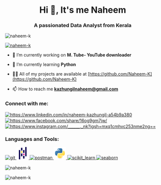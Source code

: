 <h1 align="center">Hi 👋, It's me Naheem</h1>
<h3 align="center">A passionated Data Analyst from Kerala</h3>

<p align="left"> <img src="https://komarev.com/ghpvc/?username=naheem-k&label=Profile%20views&color=0e75b6&style=flat" alt="naheem-k" /> </p>

<p align="left"> <a href="https://github.com/ryo-ma/github-profile-trophy"><img src="https://github-profile-trophy.vercel.app/?username=naheem-k" alt="naheem-k" /></a> </p>

- 🔭 I’m currently working on **M. Tube- YouTube downloader**

- 🌱 I’m currently learning **Python**

- 👨‍💻 All of my projects are available at [https://github.com/Naheem-K](https://github.com/Naheem-K)

- 📫 How to reach me **kazhungilnaheem@gmail.com**

<h3 align="left">Connect with me:</h3>
<p align="left">
<a href="https://linkedin.com/in/https://www.linkedin.com/in/naheem-kazhungil-a54b9a380" target="blank"><img align="center" src="https://raw.githubusercontent.com/rahuldkjain/github-profile-readme-generator/master/src/images/icons/Social/linked-in-alt.svg" alt="https://www.linkedin.com/in/naheem-kazhungil-a54b9a380" height="30" width="40" /></a>
<a href="https://fb.com/https://www.facebook.com/share/16og9gm7jw/" target="blank"><img align="center" src="https://raw.githubusercontent.com/rahuldkjain/github-profile-readme-generator/master/src/images/icons/Social/facebook.svg" alt="https://www.facebook.com/share/16og9gm7jw/" height="30" width="40" /></a>
<a href="https://instagram.com/https://www.instagram.com/______._nk?igsh=mxq1cmhvc253nme2ng==" target="blank"><img align="center" src="https://raw.githubusercontent.com/rahuldkjain/github-profile-readme-generator/master/src/images/icons/Social/instagram.svg" alt="https://www.instagram.com/______._nk?igsh=mxq1cmhvc253nme2ng==" height="30" width="40" /></a>
</p>

<h3 align="left">Languages and Tools:</h3>
<p align="left"> <a href="https://git-scm.com/" target="_blank" rel="noreferrer"> <img src="https://www.vectorlogo.zone/logos/git-scm/git-scm-icon.svg" alt="git" width="40" height="40"/> </a> <a href="https://pandas.pydata.org/" target="_blank" rel="noreferrer"> <img src="https://raw.githubusercontent.com/devicons/devicon/2ae2a900d2f041da66e950e4d48052658d850630/icons/pandas/pandas-original.svg" alt="pandas" width="40" height="40"/> </a> <a href="https://postman.com" target="_blank" rel="noreferrer"> <img src="https://www.vectorlogo.zone/logos/getpostman/getpostman-icon.svg" alt="postman" width="40" height="40"/> </a> <a href="https://www.python.org" target="_blank" rel="noreferrer"> <img src="https://raw.githubusercontent.com/devicons/devicon/master/icons/python/python-original.svg" alt="python" width="40" height="40"/> </a> <a href="https://scikit-learn.org/" target="_blank" rel="noreferrer"> <img src="https://upload.wikimedia.org/wikipedia/commons/0/05/Scikit_learn_logo_small.svg" alt="scikit_learn" width="40" height="40"/> </a> <a href="https://seaborn.pydata.org/" target="_blank" rel="noreferrer"> <img src="https://seaborn.pydata.org/_images/logo-mark-lightbg.svg" alt="seaborn" width="40" height="40"/> </a> </p>

<p><img align="center" src="https://github-readme-stats.vercel.app/api/top-langs?username=naheem-k&show_icons=true&locale=en&layout=compact" alt="naheem-k" /></p>

<p><img align="center" src="https://github-readme-streak-stats.herokuapp.com/?user=naheem-k&" alt="naheem-k" /></p>

